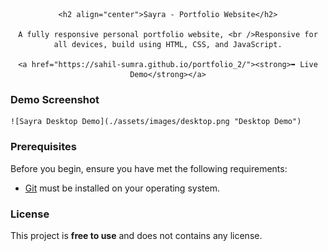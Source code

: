<!DOCTYPE html>
<html lang="en">
<head>
  <meta charset="UTF-8">
  <meta name="viewport" content="width=device-width, initial-scale=1.0">
  <title>Document</title>
</head>
<body>
  <div align="center">
  
  
    <h2 align="center">Sayra - Portfolio Website</h2>
  
    A fully responsive personal portfolio website, <br />Responsive for all devices, build using HTML, CSS, and JavaScript.
  
    <a href="https://sahil-sumra.github.io/portfolio_2/"><strong>➥ Live Demo</strong></a>
  
  </div>
</body>
</html>


### Demo Screenshot

    ![Sayra Desktop Demo](./assets/images/desktop.png "Desktop Demo")

### Prerequisites

Before you begin, ensure you have met the following requirements:

- [Git](https://git-scm.com/downloads "Download Git") must be installed on your operating system.

### License
  
  This project is **free to use** and does not contains any license.
